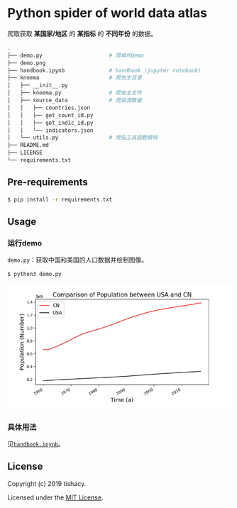 # Python spider of world data atlas

爬取获取 **某国家/地区** 的 **某指标** 的 **不同年份** 的数据。

```bash
.
├── demo.py						# 简单的demo
├── demo.png
├── handbook.ipynb				# handbook (jupyter notebook)
├── knoema						# 爬虫主目录
│   ├── __init__.py
│   ├── knoema.py				# 爬虫主文件
│   ├── source_data				# 爬虫源数据
│   │   ├── countries.json
│   │   ├── get_count_id.py
│   │   ├── get_indic_id.py
│   │   └── indicators.json
│   └── utils.py				# 爬虫工具函数模块
├── README.md
├── LICENSE
└── requirements.txt
```

## Pre-requirements

```bash
$ pip install -r requirements.txt
```

## Usage

### 运行demo

`demo.py`：获取中国和美国的人口数据并绘制图像。

```bash
$ python3 demo.py
```

![Figure of demo](./demo.png)

### 具体用法

见[`handbook.ipynb`](http://nbviewer.jupyter.org/github/Tishacy/WorldDataAtlas/blob/master/handbook.ipynb)。



## License

Copyright (c) 2019 tishacy.

Licensed under the [MIT License](https://github.com/Tishacy/WorldDataAtlas/blob/master/LICENSE).